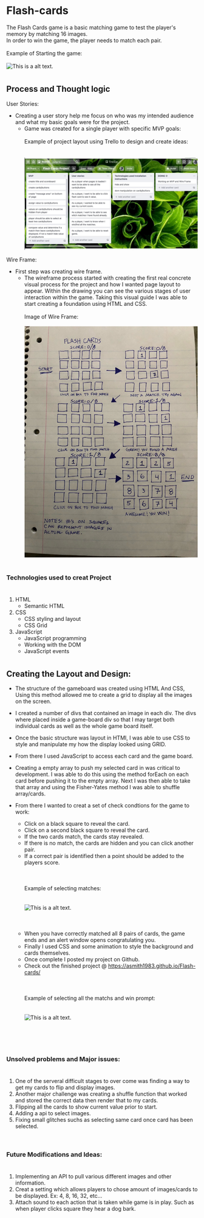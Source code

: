 #
# Flash-cards

The Flash Cards game is a basic matching game to test the player's memory by matching 16 images. <br> In order to win the game, the player needs to match each pair.
<br><br>Example of Starting the game:
<br><br>
          ![This is a alt text.](https://github.com/ASmith1983/Flash-cards/blob/main/Images%26gifs/FlashCards-%20img:gif/FlashCards-startGame.gif "Flashcards-startGame.")

# 
## Process and Thought logic

User Stories:
* Creating a user story help me focus on who was my intended audience and what my basic goals were for the project.
  * Game was created for a single player with specific MVP goals:
    <br><br>
    Example of project layout using Trello to design and create ideas:
<br><br>    
          ![This is a alt text.](https://github.com/ASmith1983/Flash-cards/blob/main/Images%26gifs/FlashCards-%20img:gif/Flash%20Cards-%20User%20stories.jpg "Flashcards-userStories.")
     

Wire Frame: 
* First step was creating wire frame.
  * The wireframe process started with creating the first real concrete visual process for the project and how I wanted page layout to appear.
    Within the drawing you can see the various stages of user interaction within the game. Taking this visual guide I was able to start creating
    a foundation using HTML and CSS. 
<br><br>Image of Wire Frame:
<br><br>
          ![This is a alt text.](https://github.com/ASmith1983/Flash-cards/blob/main/Images%26gifs/FlashCards-%20img:gif/IMG_9124.JPG "Flashcards-wire frame.")
 
#
### Technologies used to creat Project
#

1. HTML
   * Semantic HTML
1. CSS
   * CSS styling and layout
   * CSS Grid
1. JavaScript
   * JavaScript programming
   * Working with the DOM
   * JavaScript events



#
## Creating the Layout and Design:

* The structure of the gameboard was created using HTML And CSS, Using this method allowed me to create a grid to display all the images on the screen.

* I created a number of divs that contained an image in each div. The divs where placed inside a game-board div so that I may target both individual cards
  as well as the whole game board itself.

* Once the basic structure was layout in HTMl, I was able to use CSS to style and manipulate my how the display looked using GRID.

* From there I used JavaScript to access each card and the game board. 

* Creating a empty array to push my selected card in was critical to development. I was able to do this using the method forEach on each card before pushing
 it to the empty array. Next I was then able to take that array and using the Fisher-Yates method I was able to shuffle array/cards.

* From there I wanted to creat a set of check condtions for the game to work:
  * Click on a black square to reveal the card.
  * Click on a second black square to reveal the card.
  * If the two cards match, the cards stay revealed.
  * If there is no match, the cards are hidden and you can click another pair.
  * If a correct pair is identified then a point should be added to the players score. 
<br><br>
<br><br>
          Example of selecting matches:
<br><br>          
          ![This is a alt text.](https://github.com/ASmith1983/Flash-cards/blob/main/Images%26gifs/FlashCards-%20img:gif/FlashCards-%20finding_a_match.gif "Flashcards-finding a match.")
<br><br>
<br><br>
   * When you have correctly matched all 8 pairs of cards, the game ends and an alert window opens congratulating you.
   * Finally I used CSS and some animation to style the background and cards themselves. 
   * Once complete I posted my project on Github.
   * Check out the finished project @ https://asmith1983.github.io/Flash-cards/<br><br>
<br><br>
          Example of selecting all the matchs and win prompt:
<br><br>          
          ![This is a alt text.](https://github.com/ASmith1983/Flash-cards/blob/main/Images%26gifs/FlashCards-%20img:gif/FlashCards-%20endGame.gif "Flashcards-Game over.")
<br><br>
<br><br>
 
#
### Unsolved problems and Major issues:
#

1. One of the serveral difficult stages to over come was finding a way to get my cards to flip and display images.
1. Another major challenge was creating a shuffle function that worked and stored the correct data then render that to my cards. 
1. Flipping all the cards to show current value prior to start.
1. Adding a api to select images.
1. Fixing small glitches suchs as selecting same card once card has been selected.
<br><br>
#

#
### Future Modifications and Ideas:
#

1. Implementing an API to pull various different images and other information.
1. Creat a setting which allows players to chose amount of images/cards to be displayed. Ex: 4, 8, 16, 32, etc...
1. Attach sound to each action that is taken while game is in play. Such as when player clicks square they hear a dog bark.
<br><br>
#
